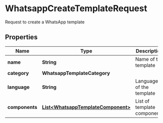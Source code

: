 

# WhatsappCreateTemplateRequest

Request to create a WhatsApp template

## Properties

| Name | Type | Description | Notes |
|------------ | ------------- | ------------- | -------------|
|**name** | **String** | Name of the template |  |
|**category** | **WhatsappTemplateCategory** |  |  |
|**language** | **String** | Language of the template |  |
|**components** | [**List&lt;WhatsappTemplateComponent&gt;**](WhatsappTemplateComponent.md) | List of template components |  |



